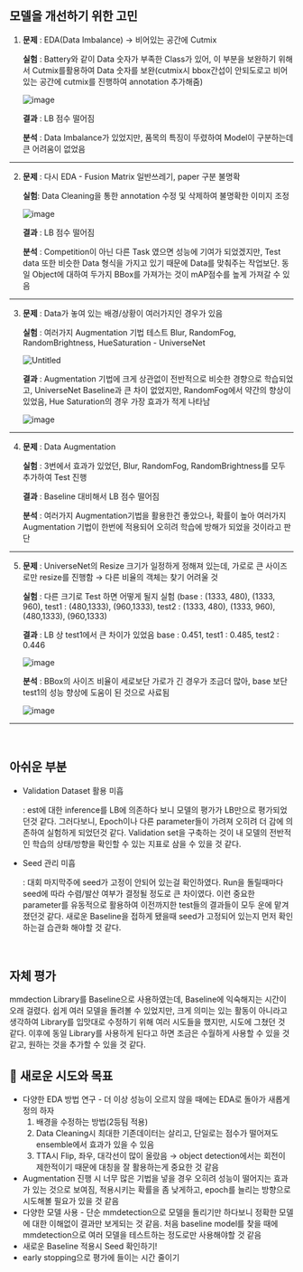 
## 모델을 개선하기 위한 고민


1. **문제** : EDA(Data Imbalance) → 비어있는 공간에 Cutmix
    
    **실험** : Battery와 같이 Data 숫자가 부족한 Class가 있어, 이 부분을 보완하기 위해서 Cutmix를활용하여 Data 숫자를 보완(cutmix시 bbox간섭이 안되도로고 비어있는 공간에 cutmix를 진행하여 annotation 추가해줌)
    
    ![image](https://user-images.githubusercontent.com/77658029/142750629-1e8d6880-cdc9-4aa1-8c44-65d450feda90.png)

    **결과** : LB 점수 떨어짐
    
    **분석** : Data Imbalance가 있었지만, 품목의 특징이 뚜렸하여 Model이 구분하는데 큰 어려움이 없었음
    
---

2. **문제** : 다시 EDA - Fusion Matrix 일반쓰레기, paper 구분 불명확
    
    **실험**: Data Cleaning을 통한 annotation 수정 및 삭제하여 불명확한 이미지 조정
    
    ![image](https://user-images.githubusercontent.com/77658029/142750703-bee344c1-cc77-489f-9759-b463707fc6ba.png)
    
    **결과** : LB 점수 떨어짐
    
    **분석** : Competition이 아닌 다른 Task 였으면 성능에 기여가 되었겠지만, Test data 또한 비슷한 Data 형식을 가지고 있기 때문에 Data를 맞춰주는 작업보단. 동일 Object에 대하여 두가지 BBox를 가져가는 것이 mAP점수를 높게 가져갈 수 있음

---

3. **문제** :  Data가 놓여 있는 배경/상황이 여러가지인 경우가 있음
    
    **실험** : 여러가지 Augmentation 기법 테스트 Blur, RandomFog, RandomBrightness, HueSaturation - UniverseNet
    
    ![Untitled](Object%20Detection%20%E1%84%92%E1%85%AC%E1%84%80%E1%85%A9%20ebc8daa10ab7472085f3054764793661/Untitled%203.png)
    
    **결과** : Augmentation 기법에 크게 상관없이 전반적으로 비슷한 경향으로 학습되었고, UniverseNet Baseline과 큰 차이 없었지만, RandomFog에서 약간의 향상이 있었음, Hue Saturation의 경우 가장 효과가 적게 나타남
    
    ![image](https://user-images.githubusercontent.com/77658029/142750762-c6df2d68-5c4e-4413-af1b-bd1090f62553.png)

---

4. **문제** : Data Augmentation
    
    **실험** : 3번에서 효과가 있었던, Blur, RandomFog, RandomBrightness를 모두 추가하여 Test 진행
    
    **결과** :  Baseline 대비해서 LB 점수 떨어짐
    
    **분석** : 여러가지 Augmentation기법을 활용한건 좋았으나, 확률이 높아 여러가지 Augmentation 기법이 한번에 적용되어 오히려 학습에 방해가 되었을 것이라고 판단
    

---

5. **문제** : UniverseNet의 Resize 크기가 일정하게 정해져 있는데, 가로로 큰 사이즈로만 resize를 진행함 → 다른 비율의 객체는 찾기 어려울 것
    
    **실험** : 다른 크기로 Test 하면 어떻게 될지 실험 (base : (1333, 480), (1333, 960), test1 : (480,1333), (960,1333), test2 : (1333, 480), (1333, 960),(480,1333), (960,1333)
    
    **결과** : LB 상 test1에서 큰 차이가 있었음 base : 0.451,  test1 : 0.485, test2 : 0.446
    
    ![image](https://user-images.githubusercontent.com/77658029/142750778-0768ebf5-d6f3-4160-9636-f1fb5216e511.png)
    
    **분석** : BBox의 사이즈 비율이 세로보단 가로가 긴 경우가 조금더 많아, base 보단 test1의 성능 향상에 도움이 된 것으로 사료됨
    
    ![image](https://user-images.githubusercontent.com/77658029/142750789-756ee4ab-33cf-40d8-a968-88cfebbf4fd2.png)
    

---

<br>

## 아쉬운 부분

- Validation Dataset 활용 미흡
    
    : est에 대한 inference를 LB에 의존하다 보니 모델의 평가가 LB만으로 평가되었던것 같다. 그러다보니, Epoch이나  다른 parameter들이 가려져 오히려 더 감에 의존하여 실험하게 되었던것 같다. Validation set을 구축하는 것이 내 모델의 전반적인 학습의 상태/방향을 확인할 수 있는 지표로 삼을 수 있을 것 같다.
    
- Seed 관리 미흡
    
    : 대회 마지막주에 seed가 고정이 안되어 있는걸 확인하였다. Run을 돌릴때마다 seed에 따라 수렴/발산 여부가 결정될 정도로 큰 차이였다. 이런 중요한 parameter를 유동적으로 활용하여 이전까지한 test들의 결과들이 모두 운에 맡겨졌던것 같다.
    새로운 Baseline을 접하게 됐을때 seed가 고정되어 있는지 먼저 확인하는걸 습관화 해야할 것 같다. 
    

<br>

## 자체 평가

mmdection Library를 Baseline으로 사용하였는데, Baseline에 익숙해지는 시간이 오래 걸렸다. 쉽게 여러 모델을 돌려볼 수 있었지만, 크게 의미는 있는 활동이 아니라고 생각하여 Library를 입맛대로 수정하기 위해 여러 시도들을 했지만, 시도에 그쳤던 것 같다.
이후에 동일 Library를 사용하게 된다고 하면 조금은 수월하게 사용할 수 있을 것 같고, 원하는 것을 추가할 수 있을 것 같다.

## 💭 새로운 시도와 목표

- 다양한 EDA 방법 연구 -  더 이상 성능이 오르지 않을 때에는 EDA로 돌아가 새롭게 정의 하자
    1. 배경을 수정하는 방법(2등팀 적용)
    2. Data Cleaning시 최대한 기존데이터는 살리고, 단일로는 점수가 떨어져도 ensemble에서 효과가 있을 수 있음
    3. TTA시 Flip, 좌우, 대각선이 많이 올랐음 → object detection에서는 회전이 제한적이기 때문에 대칭을 잘 활용하는게 중요한 것 같음
- Augmentation 진행 시 너무 많은 기법을 넣을 경우 오히려 성능이 떨어지는 효과가 있는 것으로 보여짐, 적용시키는 확률을 좀 낮게하고, epoch를 늘리는 방향으로 시도해볼 필요가 있을 것 같음
- 다양한 모델 사용 - 단순 mmdetection으로 모델을 돌리기만 하다보니 정확한 모델에 대한 이해없이 결과만 보게되는 것 같음. 처음 baseline model를 찾을 때에 mmdetection으로 여러 모델을 테스트하는 정도로만 사용해야할 것 같음
- 새로운 Baseline 적용시 Seed 확인하기!
- early stopping으로 평가에 들이는 시간 줄이기